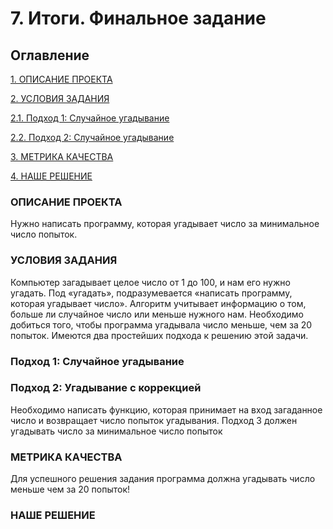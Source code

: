 # 7. Итоги. Финальное задание

## Оглавление
[1. ОПИСАНИЕ ПРОЕКТА](https://github.com/almazrl80/ds/blob/main/project_01/readme.md#описание-проекта)

[2. УСЛОВИЯ ЗАДАНИЯ](https://github.com/almazrl80/ds/blob/main/project_01/readme.md#условия-задания)

[2.1. Подход 1: Случайное угадывание](https://github.com/almazrl80/ds/blob/main/project_01/readme.md#условия-задания)

[2.2. Подход 2: Случайное угадывание](https://github.com/almazrl80/ds/blob/main/project_01/readme.md#условия-задания)

[3. МЕТРИКА КАЧЕСТВА](https://github.com/almazrl80/ds/blob/main/project_01/readme.md#метрика-качества)

[4. НАШЕ РЕШЕНИЕ](https://github.com/almazrl80/ds/blob/main/project_01/readme.md#что-практикуем)

### ОПИСАНИЕ ПРОЕКТА
Нужно написать программу, которая угадывает число за минимальное число попыток.
### УСЛОВИЯ ЗАДАНИЯ
Компьютер загадывает целое число от 1 до 100, и нам его нужно угадать. Под «угадать», подразумевается «написать программу, которая угадывает число».
Алгоритм учитывает информацию о том, больше ли случайное число или меньше нужного нам.
Необходимо добиться того, чтобы программа угадывала число меньше, чем за 20 попыток.
Имеются два простейших подхода к решению этой задачи.
### Подход 1: Случайное угадывание
### Подход 2: Угадывание с коррекцией
Необходимо написать функцию, которая принимает на вход загаданное число и возвращает число попыток угадывания. Подход 3 должен угадывать число за минимальное число попыток
### МЕТРИКА КАЧЕСТВА
Для успешного решения задания программа должна угадывать число меньше чем за 20 попыток!
### НАШЕ РЕШЕНИЕ